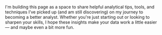 I'm building this page as a space to share helpful analytical tips, tools, and techniques I’ve picked up (and am still discovering) on my journey to becoming a better analyst. Whether you're just starting out or looking to sharpen your skills, I hope these insights make your data work a little easier — and maybe even a bit more fun.

